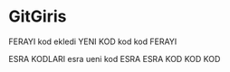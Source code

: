 # GitGiris

FERAYI kod ekledi
YENI KOD
kod kod
FERAYI

ESRA KODLARI
esra ueni kod
ESRA
ESRA
KOD KOD
KOD
